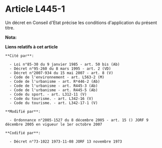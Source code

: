 # Article L445-1

Un décret en Conseil d'Etat précise les conditions d'application du présent titre.

**Nota:**



**Liens relatifs à cet article**

	**Cité par**:

	  - Loi n°85-30 du 9 janvier 1985 - art. 50 bis (Ab)
	  - Décret n°95-260 du 8 mars 1995 - art. 2 (VD)
	  - Décret n°2007-934 du 15 mai 2007 - art. 8 (V)
	  - Code de l'environnement - art. L563-2 (M)
	  - Code de l'urbanisme - art. R*446-2 (Ab)
	  - Code de l'urbanisme - art. R445-3 (Ab)
	  - Code de l'urbanisme - art. R445-5 (Ab)
	  - Code du sport. - art. L312-11 (V)
	  - Code du tourisme. - art. L342-16 (V)
	  - Code du tourisme. - art. L342-17-1 (V)

	**Modifié par**:

	  - Ordonnance n°2005-1527 du 8 décembre 2005 - art. 15 () JORF 9 décembre 2005 en vigueur le 1er octobre 2007

	**Codifié par**:

	  - Décret n°73-1022 1973-11-08 JORF 13 novembre 1973
